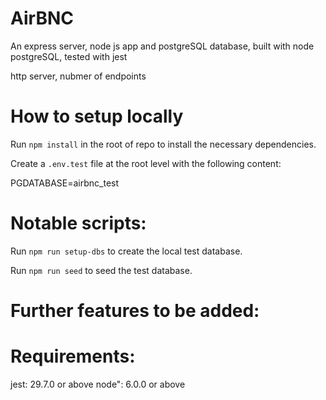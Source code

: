 # AirBNC

An express server, node js app and postgreSQL database, built with node postgreSQL,
tested with jest

http server, nubmer of endpoints

# How to setup locally

Run `npm install` in the root of repo to install the necessary dependencies.

Create a `.env.test` file at the root level with the following content:

PGDATABASE=airbnc_test

# Notable scripts:

Run `npm run setup-dbs` to create the local test database.

Run `npm run seed` to seed the test database.

# Further features to be added:

# Requirements:

jest: 29.7.0 or above
node": 6.0.0 or above
